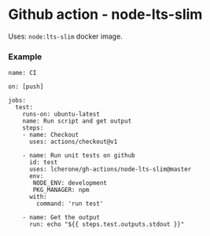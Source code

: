 # Github action - node-lts-slim

Uses: `node:lts-slim` docker image.

### Example

```
name: CI

on: [push]

jobs:
  test:
    runs-on: ubuntu-latest
    name: Run script and get output
    steps:
    - name: Checkout
      uses: actions/checkout@v1

    - name: Run unit tests on github
      id: test
      uses: lcherone/gh-actions/node-lts-slim@master
      env:
       NODE_ENV: development
       PKG_MANAGER: npm
      with:
        command: 'run test'

    - name: Get the output
      run: echo "${{ steps.test.outputs.stdout }}"
```
